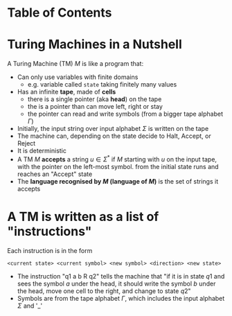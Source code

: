 # Table of Contents


# Turing Machines in a Nutshell
A  Turing Machine (TM) $M$ is like a program that:
- Can only use variables with finite domains
	- e.g. variable called `state` taking finitely many values
- Has an infinite **tape**, made of **cells**
	- there is a single pointer (aka **head**) on the tape
	- the is a pointer than can move left, right or stay
	- the pointer can read and write symbols (from a bigger tape alphabet $\Gamma$)
- Initially, the input string over input alphabet $\Sigma$ is written on the tape
- The machine can, depending on the state decide to Halt, Accept, or Reject
- It is deterministic
- A TM $M$ **accepts** a string $u\in\Sigma^*$ if $M$ starting with $u$ on the input tape, with the pointer on the left-most symbol. from the initial state runs and reaches an "Accept" state 
- The **language recognised by $M$ (language of $M$)** is the set of strings it accepts

# A TM is written as a list of "instructions"
Each instruction is in the form 
```
<current state> <current symbol> <new symbol> <direction> <new state>
```
- The instruction "q1 a b R q2" tells the machine that "if it is in state $q1$ and sees the symbol $a$ under the head, it should write the symbol $b$ under the head, move one cell to the right, and change to state $q2$"
- Symbols are from the tape alphabet $\Gamma$, which includes the input alphabet $\Sigma$ and '_'

